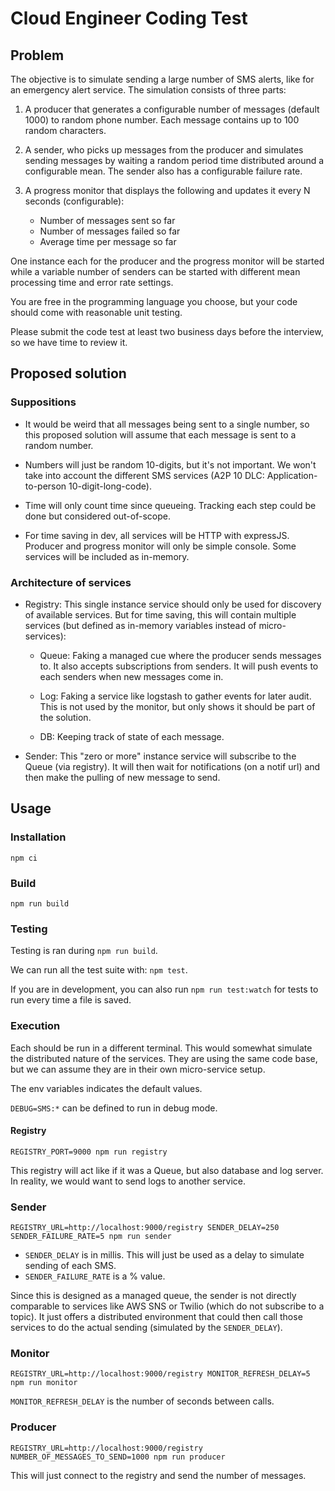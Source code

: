 # Cloud Engineer Coding Test

## Problem

The objective is to simulate sending a large number of SMS alerts, like for an
emergency alert service. The simulation consists of three parts:

1.  A producer that generates a configurable number of messages (default 1000)
    to random phone number. Each message contains up to 100 random characters.
2.  A sender, who picks up messages from the producer and simulates sending
    messages by waiting a random period time distributed around a configurable
    mean. The sender also has a configurable failure rate.
3.  A progress monitor that displays the following and updates it every N
    seconds (configurable):

    -   Number of messages sent so far
    -   Number of messages failed so far
    -   Average time per message so far

One instance each for the producer and the progress monitor will be started
while a variable number of senders can be started with different mean
processing time and error rate settings.

You are free in the programming language you choose, but your code should come
with reasonable unit testing.

Please submit the code test at least two business days before the interview, so
we have time to review it.


## Proposed solution


### Suppositions

- It would be weird that all messages being sent to a single number, so this
  proposed solution will assume that each message is sent to a random number.

- Numbers will just be random 10-digits, but it's not important. We won't take
  into account the different SMS services (A2P 10 DLC: Application-to-person
  10-digit-long-code).

- Time will only count time since queueing. Tracking each step could be done but
  considered out-of-scope.

- For time saving in dev, all services will be HTTP with expressJS. Producer and
  progress monitor will only be simple console. Some services will be included
  as in-memory.


### Architecture of services

- Registry: This single instance service should only be used for discovery of
  available services. But for time saving, this will contain multiple services
  (but defined as in-memory variables instead of micro-services):

    - Queue: Faking a managed cue where the producer sends messages to. It also
      accepts subscriptions from senders. It will push events to each senders
      when new messages come in.

    - Log: Faking a service like logstash to gather events for later audit. This
      is not used by the monitor, but only shows it should be part of the
      solution.

    - DB: Keeping track of state of each message.

- Sender: This "zero or more" instance service will subscribe to the Queue (via
  registry). It will then wait for notifications (on a notif url) and then make
  the pulling of new message to send.


## Usage


### Installation

    npm ci


### Build

    npm run build


### Testing

Testing is ran during `npm run build`.

We can run all the test suite with: `npm test`.

If you are in development, you can also run `npm run test:watch` for tests to
run every time a file is saved.


### Execution

Each should be run in a different terminal. This would somewhat simulate the
distributed nature of the services. They are using the same code base, but we
can assume they are in their own micro-service setup.

The env variables indicates the default values.

`DEBUG=SMS:*` can be defined to run in debug mode.


#### Registry

    REGISTRY_PORT=9000 npm run registry

This registry will act like if it was a Queue, but also database and log server.
In reality, we would want to send logs to another service.


### Sender

    REGISTRY_URL=http://localhost:9000/registry SENDER_DELAY=250 SENDER_FAILURE_RATE=5 npm run sender

- `SENDER_DELAY` is in millis. This will just be used as a delay to simulate
sending of each SMS.
- `SENDER_FAILURE_RATE` is a % value.

Since this is designed as a managed queue, the sender is not directly comparable
to services like AWS SNS or Twilio (which do not subscribe to a topic). It just
offers a distributed environment that could then call those services to do the
actual sending (simulated by the `SENDER_DELAY`).


### Monitor

    REGISTRY_URL=http://localhost:9000/registry MONITOR_REFRESH_DELAY=5 npm run monitor

`MONITOR_REFRESH_DELAY` is the number of seconds between calls.


### Producer

    REGISTRY_URL=http://localhost:9000/registry NUMBER_OF_MESSAGES_TO_SEND=1000 npm run producer

This will just connect to the registry and send the number of messages.
